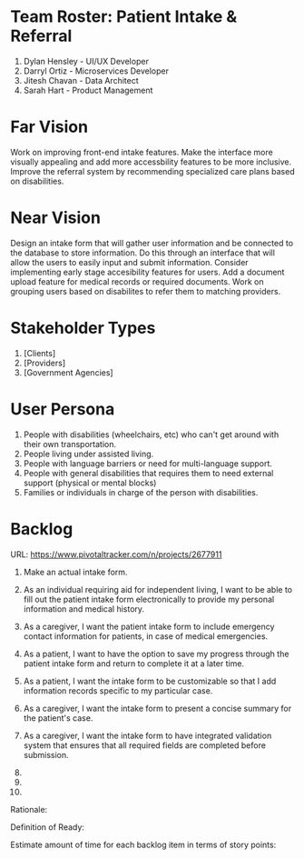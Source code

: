 # Team Roster: Patient Intake & Referral
1. Dylan Hensley - UI/UX Developer
2. Darryl Ortiz - Microservices Developer
3. Jitesh Chavan - Data Architect
4. Sarah Hart - Product Management

# Far Vision
 Work on improving front-end intake features. Make the interface more visually appealing and add more accessbility features to be more inclusive. Improve the referral system by recommending specialized care plans based on disabilities. 
# Near Vision
 Design an intake form that will gather user information and be connected to the database to store information. Do this through an interface that will allow the users to easily input and submit information. Consider implementing early stage accesibility features for users. Add a document upload feature for medical records or required documents. Work on grouping users based on disabilites to refer them to matching providers. 
# Stakeholder Types
1. [Clients]
2. [Providers]
3. [Government Agencies]

# User Persona
1. People with disabilities (wheelchairs, etc) who can't get around with their own transportation.
2. People living under assisted living.
3. People with language barriers or need for multi-language support.
4. People with general disabilities that requires them to need external support (physical or mental blocks)
5. Families or individuals in charge of the person with disabilities.
# Backlog
URL: https://www.pivotaltracker.com/n/projects/2677911
1. Make an actual intake form.

2. As an individual requiring aid for independent living, I want to be able to fill out the patient intake form
   electronically to provide my personal information and medical history.

3. As a caregiver, I want the patient intake form to include emergency contact information for patients, in case
   of medical emergencies.

4. As a patient, I want to have the option to save my progress through the patient intake form and return to
   complete it at a later time.

5. As a patient, I want the intake form to be customizable so that I add information records specific to my
   particular case. 

6. As a caregiver, I want the intake form to present a concise summary for the patient's case.

7. As a caregiver, I want the intake form to have integrated validation system that ensures that all required
   fields are completed before submission.

8.
9.
10.

Rationale:

Definition of Ready:

Estimate amount of time for each backlog item in terms of story points:
